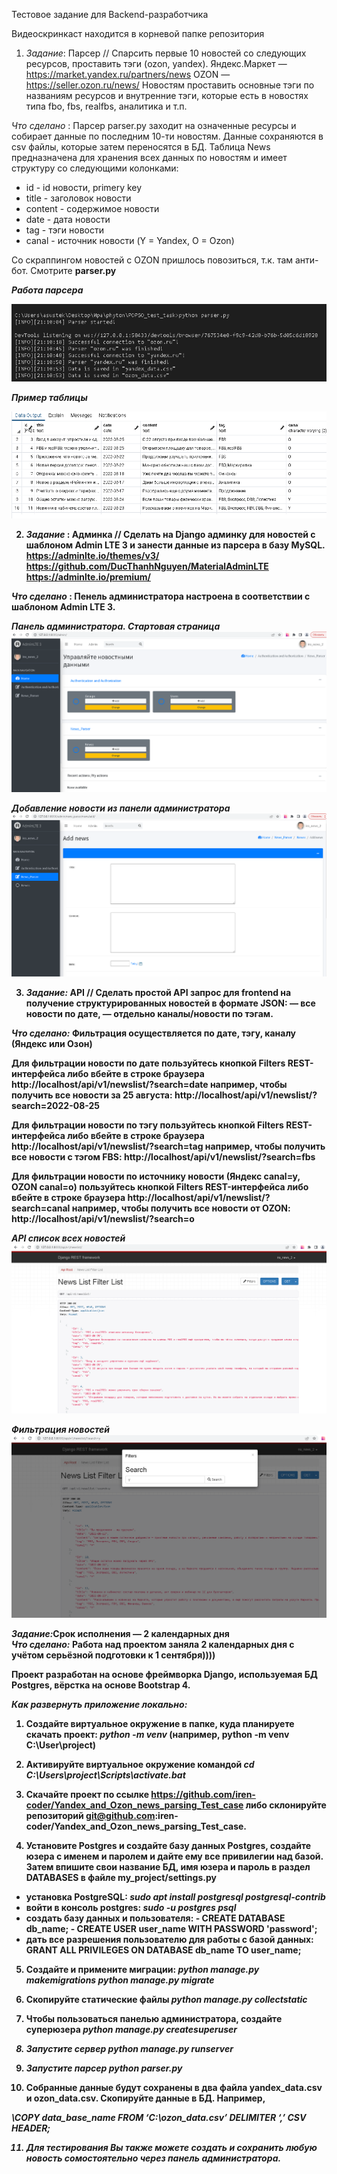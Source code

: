 Тестовое задание для Backend-разработчика

Видеоскринкаст находится в корневой папке репозитория

1. <em>Задание</em>: Парсер // Спарсить первые 10 новостей со следующих ресурсов, проставить тэги (ozon, yandex).
Яндекс.Маркет — https://market.yandex.ru/partners/news 
OZON — https://seller.ozon.ru/news/ 
Новостям проставить основные тэги по названиям ресурсов и внутренние тэги, которые есть в новостях типа fbo, fbs, realfbs, аналитика и т.п.

<em>Что сделано</em> : Парсер parser.py заходит на означенные ресурсы и собирает данные по последним 10-ти новостям. Данные сохраняются в csv файлы, которые затем переносятся в БД. Таблица <srtong>News</strong> предназначена для хранения всех данных по новостям и имеет структуру со следующими колонками:
- id - id новости, primery key
- title - заголовок новости
- content - содержимое новости
- date - дата новости
- tag - тэги новости
- canal - источник новости (Y = Yandex, O = Ozon)

Со скраппингом новостей с OZON пришлось повозиться, т.к. там анти-бот. Смотрите <strong>parser.py</em><br>

<em>Работа парсера</em>

![Работа парсера](/screenshots/Parser_works.png)

<em>Пример таблицы</em>

![Пример таблицы](/screenshots/Table.png)

2. <em>Задание</em> : Админка // Сделать на Django админку для новостей с шаблоном Admin LTE 3 и занести данные из парсера в базу MySQL.
https://adminlte.io/themes/v3/
https://github.com/DucThanhNguyen/MaterialAdminLTE
https://adminlte.io/premium/

<em>Что сделано</em> : Пенель администратора настроена в соответствии с шаблоном Admin LTE 3.

<em>Панель администратора. Стартовая страница</em>
![Панель администратора. Стартовая страница](/screenshots/admin.png)

<em>Добавление новости из панели администратора</em>
![Добавление новости из панели администратора](/screenshots/admin2.png)

3. <em>Задание:</em> API // Сделать простой API запрос для frontend на получение структурированных новостей в формате JSON:
— все новости по дате,
— отдельно каналы/новости по тэгам.

<em>Что сделано:</em> 
Фильтрация осуществляется по дате, тэгу, каналу (Яндекс или Озон)

Для фильтрации новости по дате пользуйтесь кнопкой Filters REST-интерфейса либо вбейте в строке браузера
http://localhost/api/v1/newslist/?search=date
например, чтобы получить все новости за 25 августа:
http://localhost/api/v1/newslist/?search=2022-08-25

Для фильтрации новости по тэгу пользуйтесь кнопкой Filters REST-интерфейса либо вбейте в строке браузера
http://localhost/api/v1/newslist/?search=tag
например, чтобы получить все новости с тэгом FBS:
http://localhost/api/v1/newslist/?search=fbs

Для фильтрации новости по источнику новости (Яндекс canal=y, OZON canal=o) пользуйтесь кнопкой Filters REST-интерфейса 
либо вбейте в строке браузера
http://localhost/api/v1/newslist/?search=canal
например, чтобы получить все новости от OZON:
http://localhost/api/v1/newslist/?search=o

<em>API список всех новостей</em>
![API список всех новостей](/screenshots/newslist.png)

<em>Фильтрация новостей</em>
![Фильтрация новостей](/screenshots/filter.png)

<em>Задание:</em>Срок исполнения — 2 календарных дня<br>
<em>Что сделано:</em> Работа над проектом заняла 2 календарных дня с учётом серьёзной подготовки к 1 сентября))))

Проект разработан на основе фреймворка Django, используемая БД Postgres, вёрстка на основе Bootstrap 4.

<em>Как развернуть приложение локально:</em>

1. Создайте виртуальное окружение в папке, куда планируете скачать проект: <em>python -m venv</em>
(например, python -m venv C:\User\project)

2. Активируйте виртуальное окружение командой <em>cd C:\Users\project\Scripts\activate.bat</em>

3. Скачайте проект по ссылке <strong>https://github.com/iren-coder/Yandex_and_Ozon_news_parsing_Test_case</strong> либо склонируйте репозиторий <strong>git@github.com:iren-coder/Yandex_and_Ozon_news_parsing_Test_case</strong>.

4. Установите Postgres и создайте базу данных Postgres, создайте юзера с именем и паролем и дайте ему все привилегии над базой. Затем впишите свои название БД, имя юзера и пароль в раздел DATABASES в файле my_project/settings.py
- установка PostgreSQL: <em>sudo apt install postgresql postgresql-contrib</em>
- войти в консоль postgres: <em>sudo -u postgres psql</em>
- создать базу данных и пользователя:
        - CREATE DATABASE db_name;
        - CREATE USER user_name WITH PASSWORD 'password';
- дать все разрешения пользователю для работы с базой данных: GRANT ALL PRIVILEGES ON DATABASE db_name TO user_name;

5. Создайте и примените миграции:
<em>python manage.py makemigrations</em>
<em>python manage.py migrate</em>

6. Скопируйте статические файлы <em>python manage.py collectstatic</em>

7. Чтобы пользоваться панелью администратора, создайте суперюзера <em>python manage.py createsuperuser<em>

8. Запустите сервер <em>python manage.py runserver</em>

9. Запустите парсер </em>python parser.py</em>
10. Собранные данные будут сохранены в два файла yandex_data.csv и ozon_data.csv. Скопируйте данные в БД. Например, 

<em>\COPY data_base_name FROM ‘C:\ozon_data.csv’ DELIMITER ‘,’ CSV HEADER;</emS>

11. Для тестирования Вы также можете создать и сохранить любую новость сомостоятельно через панель администратора.


